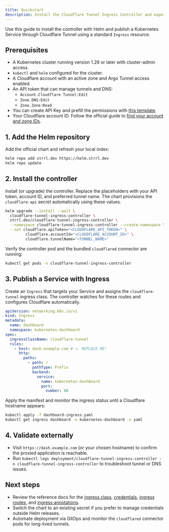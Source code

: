```yaml
---
title: Quickstart
description: Install the Cloudflare Tunnel Ingress Controller and expose your first service.
---
```


Use this guide to install the controller with Helm and publish a Kubernetes Service through Cloudflare Tunnel using a standard `Ingress` resource.

## Prerequisites

- A Kubernetes cluster running version 1.26 or later with cluster-admin access.
- `kubectl` and `helm` configured for the cluster.
- A Cloudflare account with an active zone and Argo Tunnel access enabled.
- An API token that can manage tunnels and DNS:
  - `Account.Cloudflare Tunnel:Edit`
  - `Zone.DNS:Edit`
  - `Zone.Zone:Read`
- You can create API Key and prefill the permissions with [this template](https://dash.cloudflare.com/profile/api-tokens?permissionGroupKeys=%5B%7B%22key%22%3A%22zone%22%2C%22type%22%3A%22read%22%7D%2C%7B%22key%22%3A%22dns%22%2C%22type%22%3A%22edit%22%7D%2C%7B%22key%22%3A%22argotunnel%22%2C%22type%22%3A%22edit%22%7D%5D&name=Cloudflare%20Tunnel%20Ingress%20Controller&accountId=*&zoneId=all).
- Your Cloudflare account ID. Follow the official guide to [find your account and zone IDs](https://developers.cloudflare.com/fundamentals/get-started/basic-tasks/find-account-and-zone-ids/).

## 1. Add the Helm repository

Add the official chart and refresh your local index:

```bash
helm repo add strrl.dev https://helm.strrl.dev
helm repo update
```

## 2. Install the controller

Install (or upgrade) the controller. Replace the placeholders with your API token, account ID, and preferred tunnel name. The chart provisions the `cloudflare-api` secret automatically using these values.

```bash
helm upgrade --install --wait \
  cloudflare-tunnel-ingress-controller \
  strrl.dev/cloudflare-tunnel-ingress-controller \
  --namespace cloudflare-tunnel-ingress-controller --create-namespace \
  --set cloudflare.apiToken="<CLOUDFLARE_API_TOKEN>" \
         cloudflare.accountId="<CLOUDFLARE_ACCOUNT_ID>" \
         cloudflare.tunnelName="<TUNNEL_NAME>"
```

Verify the controller pod and the bundled `cloudflared` connector are running:

```bash
kubectl get pods -n cloudflare-tunnel-ingress-controller
```

## 3. Publish a Service with Ingress

Create an `Ingress` that targets your Service and assigns the `cloudflare-tunnel` ingress class. The controller watches for these routes and configures Cloudflare automatically.

```yaml
apiVersion: networking.k8s.io/v1
kind: Ingress
metadata:
  name: dashboard
  namespace: kubernetes-dashboard
spec:
  ingressClassName: cloudflare-tunnel
  rules:
    - host: dash.example.com # <- REPLACE ME!
      http:
        paths:
          - path: /
            pathType: Prefix
            backend:
              service:
                name: kubernetes-dashboard
                port:
                  number: 80
```

Apply the manifest and monitor the ingress status until a Cloudflare hostname appears:

```bash
kubectl apply -f dashboard-ingress.yaml
kubectl get ingress dashboard -n kubernetes-dashboard -o yaml
```

## 4. Validate externally

- Visit `https://dash.example.com` (or your chosen hostname) to confirm the proxied application is reachable.
- Run `kubectl logs deployment/cloudflare-tunnel-ingress-controller -n cloudflare-tunnel-ingress-controller` to troubleshoot tunnel or DNS issues.

## Next steps

- Review the reference docs for the [ingress class](/reference/ingress-class/), [credentials](/reference/credentials/), [ingress routes](/reference/ingress-routes/), and [ingress annotations](/reference/ingress-annotations/).
- Switch the chart to an existing secret if you prefer to manage credentials outside Helm releases.
- Automate deployment via GitOps and monitor the `cloudflared` connector pods for long-lived tunnels.
